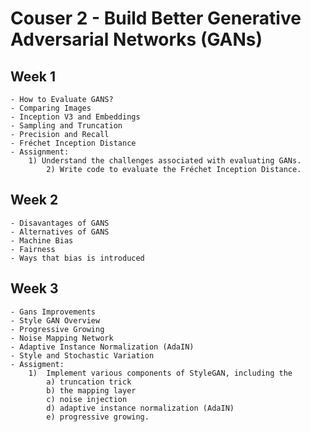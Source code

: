 # Couser 2 - Build Better Generative Adversarial Networks (GANs) 

## Week 1 
	- How to Evaluate GANS?
	- Comparing Images
	- Inception V3 and Embeddings
	- Sampling and Truncation
	- Precision and Recall	
	- Fréchet Inception Distance
	- Assignment:
		1) Understand the challenges associated with evaluating GANs.
    		2) Write code to evaluate the Fréchet Inception Distance.
    		
## Week 2
	- Disavantages of GANS
	- Alternatives of GANS
	- Machine Bias
	- Fairness
	- Ways that bias is introduced
## Week 3
	- Gans Improvements
	- Style GAN Overview
	- Progressive Growing
	- Noise Mapping Network
	- Adaptive Instance Normalization (AdaIN)
	- Style and Stochastic Variation
	- Assigment:
		1)  Implement various components of StyleGAN, including the 
			a) truncation trick
			b) the mapping layer
			c) noise injection
			d) adaptive instance normalization (AdaIN)
			e) progressive growing.

